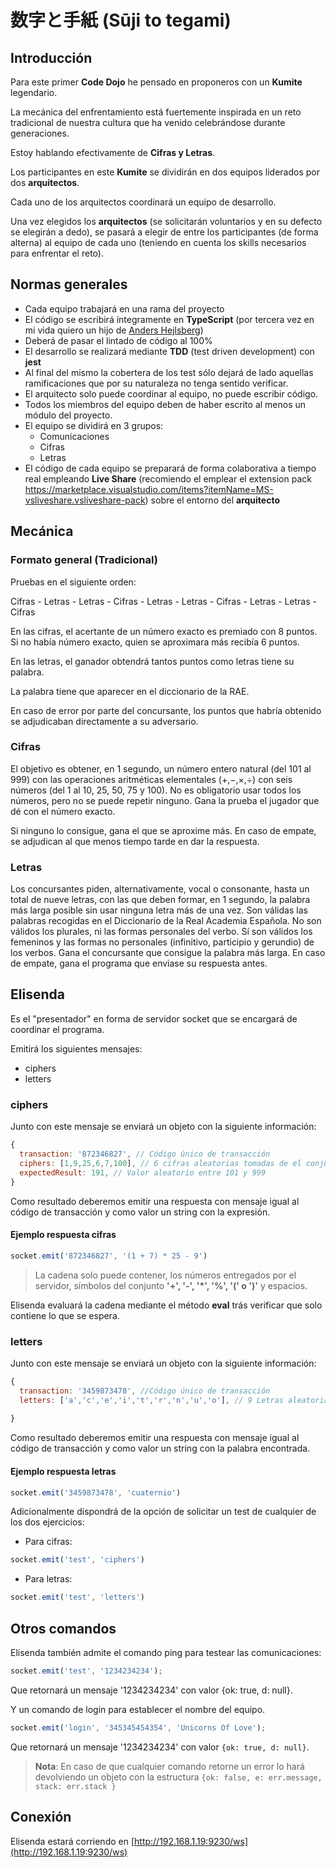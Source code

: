 # 数字と手紙 (Sūji to tegami)

## Introducción

Para este primer **Code Dojo** he pensado en proponeros con un **Kumite** legendario.

La mecánica del enfrentamiento está fuertemente inspirada en un reto tradicional de nuestra cultura que ha venido celebrándose durante generaciones.

Estoy hablando efectivamente de **Cifras y Letras**.

Los participantes en este **Kumite** se dividirán en dos equipos liderados por dos **arquitectos**.

Cada uno de los arquitectos coordinará un equipo de desarrollo.

Una vez elegidos los **arquitectos** (se solicitarán voluntarios y en su defecto se elegirán a dedo), se pasará a elegir de entre los participantes (de forma alterna) al equipo de cada uno (teniendo en cuenta los skills necesarios para enfrentar el reto).

## Normas generales

- Cada equipo trabajará en una rama del proyecto
- El código se escribirá íntegramente en **TypeScript** (por tercera vez en mi vida quiero un hijo de [Anders Hejlsberg](https://es.wikipedia.org/wiki/Anders_Hejlsberg))
- Deberá de pasar el lintado de código al 100%
- El desarrollo se realizará mediante **TDD** (test driven development) con **jest**
- Al final del mismo la cobertera de los test sólo dejará de lado aquellas ramificaciones que por su naturaleza no tenga sentido verificar.
- El arquitecto solo puede coordinar al equipo, no puede escribir código.
- Todos los miembros del equipo deben de haber escrito al menos un módulo del proyecto.
- El equipo se dividirá en 3 grupos:
  - Comunicaciones
  - Cifras
  - Letras
- El código de cada equipo se preparará de forma colaborativa a tiempo real empleando **Live Share** (recomiendo el emplear el extension pack https://marketplace.visualstudio.com/items?itemName=MS-vsliveshare.vsliveshare-pack) sobre el entorno del **arquitecto**

## Mecánica

### Formato general (Tradicional)

Pruebas en el siguiente orden:

Cifras - Letras - Letras - Cifras - Letras - Letras - Cifras - Letras - Letras - Cifras

En las cifras, el acertante de un número exacto es premiado con 8 puntos. Si no había número exacto, quien se aproximara más recibía 6 puntos.

En las letras, el ganador obtendrá tantos puntos como letras tiene su palabra.

La palabra tiene que aparecer en el diccionario de la RAE.

En caso de error por parte del concursante, los puntos que habría obtenido se adjudicaban directamente a su adversario.

### Cifras

El objetivo es obtener, en 1 segundo, un número entero natural (del 101 al 999) con las operaciones aritméticas elementales (+,−,×,÷) con seis números (del 1 al 10, 25, 50, 75 y 100). No es obligatorio usar todos los números, pero no se puede repetir ninguno. Gana la prueba el jugador que dé con el número exacto.

Si ninguno lo consigue, gana el que se aproxime más. En caso de empate, se adjudican al que menos tiempo tarde en dar la respuesta.

### Letras

Los concursantes piden, alternativamente, vocal o consonante, hasta un total de nueve letras, con las que deben formar, en 1 segundo, la palabra más larga posible sin usar ninguna letra más de una vez. Son válidas las palabras recogidas en el Diccionario de la Real Academia Española.
No son válidos los plurales, ni las formas personales del verbo.
Sí son válidos los femeninos y las formas no personales (infinitivo, participio y gerundio) de los verbos. Gana el concursante que consigue la palabra más larga.
En caso de empate, gana el programa que enviase su respuesta antes.

## Elisenda

Es el "presentador" en forma de servidor socket que se encargará de coordinar el programa.

Emitirá los siguientes mensajes:

- ciphers
- letters

### ciphers

Junto con este mensaje se enviará un objeto con la siguiente información:

```javascript
{
  transaction: '872346827', // Código único de transacción
  ciphers: [1,9,25,6,7,100], // 6 cifras aleatorias tomadas de el conjunto 1, 2, 3, 4, 5, 6, 7, 8, 9, 10, 25, 50, 75 y 100
  expectedResult: 191, // Valor aleatorio entre 101 y 999
}
```

Como resultado deberemos emitir una respuesta con mensaje igual al código de transacción y como valor un string con la expresión.

#### Ejemplo respuesta cifras

```javascript
socket.emit('872346827', '(1 + 7) * 25 - 9')
```

> La cadena solo puede contener, los números entregados por el servidor, símbolos del conjunto **'+', '-', '*', '%', '(' o ')'** y espacios.

Elisenda evaluará la cadena mediante el método **eval** trás verificar que solo contiene lo que se espera.

### letters

Junto con este mensaje se enviará un objeto con la siguiente información:

```javascript
{
  transaction: '3459873478', //Código único de transacción
  letters: ['a','c','e','i','t','r','n','u','o'], // 9 Letras aleatorias a emplear
  
}
```

Como resultado deberemos emitir una respuesta con mensaje igual al código de transacción y como valor un string con la palabra encontrada.

#### Ejemplo respuesta letras

```javascript
socket.emit('3459873478', 'cuaternio')
```

Adicionalmente dispondrá de la opción de solicitar un test de cualquier de los dos ejercicios:

- Para cifras:

```javascript
socket.emit('test', 'ciphers')
```

- Para letras:

```javascript
socket.emit('test', 'letters')
```

## Otros comandos

Elisenda también admite el comando ping para testear las comunicaciones:

```javascript
socket.emit('test', '1234234234');
```

Que retornará un mensaje '1234234234' con valor {ok: true, d: null}.

Y un comando de login para establecer el nombre del equipo.

```javascript
socket.emit('login', '345345454354', 'Unicorns Of Love');
```

Que retornará un mensaje '1234234234' con valor ```{ok: true, d: null}```.

> **Nota**: En caso de que cualquier comando retorne un error lo hará devolviendo un objeto con la estructura ```{ok: false, e: err.message, stack: err.stack }```

## Conexión

Elisenda estará corriendo en [http://192.168.1.19:9230/ws](http://192.168.1.19:9230/ws)
